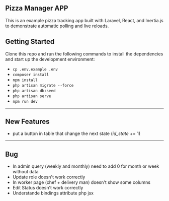 ## Pizza Manager APP

This is an example pizza tracking app built with Laravel, React, and Inertia.js to demonstrate automatic polling and live reloads.

## Getting Started

Clone this repo and run the following commands to install the dependencies and start up the development environment:

- `cp .env.example .env`
- `composer install`
- `npm install`
- `php artisan migrate --force`
- `php artisan db:seed`
- `php artisan serve`
- `npm run dev`

---------------------------------------------------------
## New Features
- put a button in table that change the next state (*id_state* += 1)

---------------------------------------------------------
## Bug
- In admin query (weekly and monthly) need to add 0 for month or week without data
- Update role doesn't work correctly
- In worker page (chef + delivery man) doesn't show some columns
- Edit Status doesn't work correctly
- Understande bindings attribute php jsx